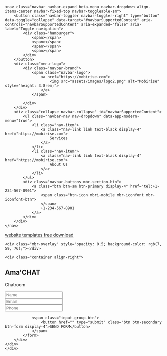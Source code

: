 <!DOCTYPE html>
<html >
<head>
  <!-- Site made with Mobirise Website Builder v4.7.5, https://mobirise.com -->
  <meta charset="UTF-8">
  <meta http-equiv="X-UA-Compatible" content="IE=edge">
  <meta name="generator" content="Mobirise v4.7.5, mobirise.com">
  <meta name="viewport" content="width=device-width, initial-scale=1, minimum-scale=1">
  <link rel="shortcut icon" href="assets/images/logo4.png" type="image/x-icon">
  <meta name="description" content="Web Page Generator Description">
  <title>CHAT&nbsp;</title>
  <link rel="stylesheet" href="assets/web/assets/mobirise-icons/mobirise-icons.css">
  <link rel="stylesheet" href="assets/tether/tether.min.css">
  <link rel="stylesheet" href="assets/bootstrap/css/bootstrap.min.css">
  <link rel="stylesheet" href="assets/bootstrap/css/bootstrap-grid.min.css">
  <link rel="stylesheet" href="assets/bootstrap/css/bootstrap-reboot.min.css">
  <link rel="stylesheet" href="assets/dropdown/css/style.css">
  <link rel="stylesheet" href="assets/theme/css/style.css">
  <link rel="stylesheet" href="assets/mobirise/css/mbr-additional.css" type="text/css">
  
  
  
</head>
<body>
  <section class="menu cid-sF3nrmaEzu" once="menu" id="menu2-1">

    

    <nav class="navbar navbar-expand beta-menu navbar-dropdown align-items-center navbar-fixed-top navbar-toggleable-sm">
        <button class="navbar-toggler navbar-toggler-right" type="button" data-toggle="collapse" data-target="#navbarSupportedContent" aria-controls="navbarSupportedContent" aria-expanded="false" aria-label="Toggle navigation">
            <div class="hamburger">
                <span></span>
                <span></span>
                <span></span>
                <span></span>
            </div>
        </button>
        <div class="menu-logo">
            <div class="navbar-brand">
                <span class="navbar-logo">
                    <a href="https://mobirise.com">
                        <img src="assets/images/logo2.png" alt="Mobirise" style="height: 3.8rem;">
                    </a>
                </span>
                
            </div>
        </div>
        <div class="collapse navbar-collapse" id="navbarSupportedContent">
            <ul class="navbar-nav nav-dropdown" data-app-modern-menu="true">
                <li class="nav-item">
                    <a class="nav-link link text-black display-4" href="https://mobirise.com">
                        Services
                    </a>
                </li>
                <li class="nav-item">
                    <a class="nav-link link text-black display-4" href="https://mobirise.com">
                        About Us
                    </a>
                </li>
            </ul>
            <div class="navbar-buttons mbr-section-btn">
                <a class="btn btn-sm btn-primary display-4" href="tel:+1-234-567-8901">
                    <span class="btn-icon mbri-mobile mbr-iconfont mbr-iconfont-btn">
                    </span>
                    +1-234-567-8901
                </a>
            </div>
        </div>
    </nav>
</section>

<section class="engine"><a href="https://mobirise.me/p">website templates free download</a></section><section class="cid-sF3nsPbMla mbr-fullscreen mbr-parallax-background" id="header15-2">

    

    <div class="mbr-overlay" style="opacity: 0.5; background-color: rgb(7, 59, 76);"></div>

    <div class="container align-right">
<div class="row">
    <div class="mbr-white col-lg-8 col-md-7 content-container">
        <h1 class="mbr-section-title mbr-bold pb-3 mbr-fonts-style display-1">Ama'CHAT</h1>
        <p class="mbr-text pb-3 mbr-fonts-style display-5">Chatroom</p>
    </div>
    <div class="col-lg-4 col-md-5">
    <div class="form-container">
        <div class="media-container-column" data-form-type="formoid">
            <div data-form-alert="" hidden="" class="align-center">
                Thanks for filling out the form!
            </div>
            <form class="mbr-form" action="https://mobirise.com/" method="post" data-form-title="Mobirise Form"><input type="hidden" name="email" data-form-email="true" value="2ZEhz5MouRUmxBWLJoOqPtaOecRxsGeT/igAzeKSRO9svLUQOSLN/XpKBtm6D/AZjGDdgjcDoVYtHZtLhdQlAI3SZFVnf2VWnSqEH9ysMInC6nmq8DQxhnSNL1jpMY+D" data-form-field="Email">
                <div data-for="name">
                    <div class="form-group">
                        <input type="text" class="form-control px-3" name="name" data-form-field="Name" placeholder="Name" required="" id="name-header15-2">
                    </div>
                </div>
                <div data-for="email">
                    <div class="form-group">
                        <input type="email" class="form-control px-3" name="email" data-form-field="Email" placeholder="Email" required="" id="email-header15-2">
                    </div>
                </div>
                <div data-for="phone">
                    <div class="form-group">
                        <input type="tel" class="form-control px-3" name="phone" data-form-field="Phone" placeholder="Phone" id="phone-header15-2">
                    </div>
                </div>
                
                <span class="input-group-btn">
                    <button href="" type="submit" class="btn btn-secondary btn-form display-4">SEND FORM</button>
                </span>
            </form>
        </div>
    </div>
    </div>
</div>
    </div>
    <div class="mbr-arrow hidden-sm-down" aria-hidden="true">
        <a href="#next">
            <i class="mbri-down mbr-iconfont"></i>
        </a>
    </div>
</section>


  <script src="assets/web/assets/jquery/jquery.min.js"></script>
  <script src="assets/popper/popper.min.js"></script>
  <script src="assets/tether/tether.min.js"></script>
  <script src="assets/bootstrap/js/bootstrap.min.js"></script>
  <script src="assets/smoothscroll/smooth-scroll.js"></script>
  <script src="assets/dropdown/js/script.min.js"></script>
  <script src="assets/touchswipe/jquery.touch-swipe.min.js"></script>
  <script src="assets/parallax/jarallax.min.js"></script>
  <script src="assets/theme/js/script.js"></script>
  <script src="assets/formoid/formoid.min.js"></script>
  
  
</body>
</html>
